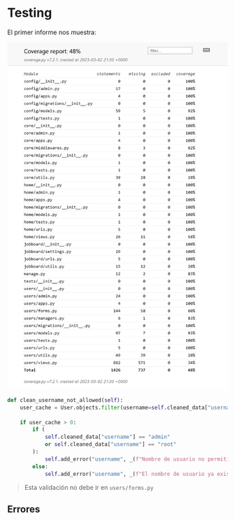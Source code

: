 # Testing

El primer informe nos muestra:

![report](src/coverage/report.png)

```python
def clean_username_not_allowed(self):
    user_cache = User.objects.filter(username=self.cleaned_data["username"]).count()

    if user_cache > 0:
        if (
            self.cleaned_data["username"] == "admin"
            or self.cleaned_data["username"] == "root"
        ):
            self.add_error("username", _(f"Nombre de usuario no permitido"))
        else:
            self.add_error("username", _(f"El nombre de usuario ya existe"))
```

> Esta validación no debe ir en `users/forms.py`

## Errores
